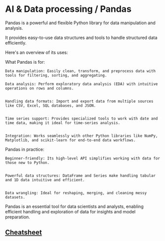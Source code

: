 # AI & Data processing / Pandas

Pandas is a powerful and flexible Python library for data manipulation and analysis. 

It provides easy-to-use data structures and tools to handle structured data efficiently. 

Here's an overview of its uses:

What Pandas is for:

    Data manipulation: Easily clean, transform, and preprocess data with tools for filtering, sorting, and aggregating.

    Data analysis: Perform exploratory data analysis (EDA) with intuitive operations on rows and columns.


    Handling data formats: Import and export data from multiple sources like CSV, Excel, SQL databases, and JSON.


    Time series support: Provides specialized tools to work with date and time data, making it ideal for time-series analysis.


    Integration: Works seamlessly with other Python libraries like NumPy, Matplotlib, and scikit-learn for end-to-end data workflows.

Pandas in practice:

    Beginner-friendly: Its high-level API simplifies working with data for those new to Python.


    Powerful data structures: DataFrame and Series make handling tabular and 1D data intuitive and efficient.

    
    Data wrangling: Ideal for reshaping, merging, and cleaning messy datasets.

Pandas is an essential tool for data scientists and analysts, enabling efficient handling and exploration of data for insights and model preparation.


## [Cheatsheet](./PandasCheatSheet.pdf)